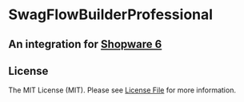 # SwagFlowBuilderProfessional

## An integration for [Shopware 6](https://github.com/shopware/platform)

## License

The MIT License (MIT). Please see [License File](LICENSE) for more information.
